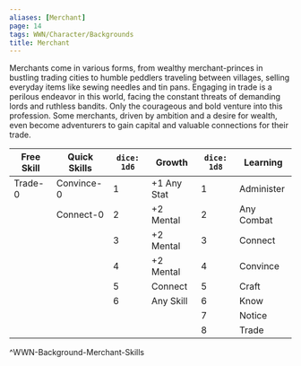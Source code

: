 ```yaml
---
aliases: [Merchant]
page: 14
tags: WWN/Character/Backgrounds
title: Merchant
---
```


Merchants come in various forms, from wealthy merchant-princes in bustling trading cities to humble peddlers traveling between villages, selling everyday items like sewing needles and tin pans. Engaging in trade is a perilous endeavor in this world, facing the constant threats of demanding lords and ruthless bandits. Only the courageous and bold venture into this profession. Some merchants, driven by ambition and a desire for wealth, even become adventurers to gain capital and valuable connections for their trade.

| Free Skill | Quick Skills | `dice: 1d6` | Growth      | `dice: 1d8` | Learning   |
|------------|--------------|-------------|-------------|-------------|------------|
| Trade-0    | Convince-0   | 1           | +1 Any Stat | 1           | Administer |
|            | Connect-0    | 2           | +2 Mental   | 2           | Any Combat |
|            |              | 3           | +2 Mental   | 3           | Connect    |
|            |              | 4           | +2 Mental   | 4           | Convince   |
|            |              | 5           | Connect     | 5           | Craft      |
|            |              | 6           | Any Skill   | 6           | Know       |
|            |              |             |             | 7           | Notice     |
|            |              |             |             | 8           | Trade      |
^WWN-Background-Merchant-Skills
